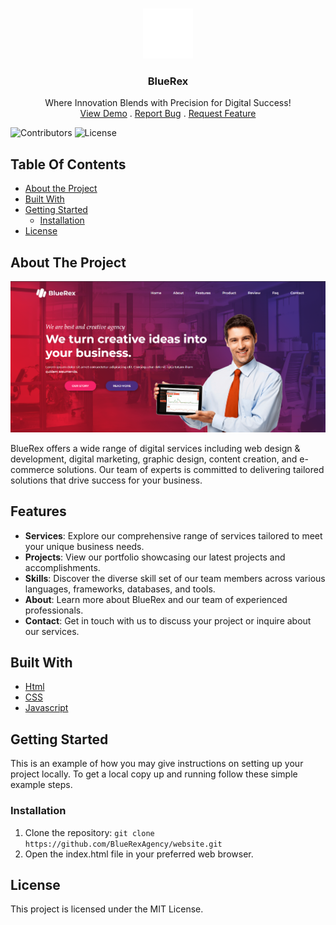 <br/>
<p align="center">
  <a href="https://github.com/Varinder-Dhillon0/BlueRex">
    <img src="https://raw.githubusercontent.com/Varinder-Dhillon0/BlueRex/main/assets/logo.svg" alt="Logo" width="80" height="80">
  </a>

  <h3 align="center">BlueRex</h3>

  <p align="center">
    Where Innovation Blends with Precision for Digital Success!
    <br/>
    <a href="https://github.com/Varinder-Dhillon0/BlueRex">View Demo</a>
    .
    <a href="https://github.com/Varinder-Dhillon0/BlueRex/issues">Report Bug</a>
    .
    <a href="https://github.com/Varinder-Dhillon0/BlueRex/issues">Request Feature</a>
  </p>
</p>

![Contributors](https://img.shields.io/github/contributors/Varinder-Dhillon0/BlueRex?color=dark-green) ![License](https://img.shields.io/github/license/Varinder-Dhillon0/BlueRex) 

## Table Of Contents

* [About the Project](#about-the-project)
* [Built With](#built-with)
* [Getting Started](#getting-started)
  * [Installation](#installation)
* [License](#license)

## About The Project

![Screen Shot](https://raw.githubusercontent.com/Varinder-Dhillon0/BlueRex/main/assets/Preview.png)

BlueRex offers a wide range of digital services including web design & development, digital marketing, graphic design, content creation, and e-commerce solutions. Our team of experts is committed to delivering tailored solutions that drive success for your business.

## Features

- **Services**: Explore our comprehensive range of services tailored to meet your unique business needs.
- **Projects**: View our portfolio showcasing our latest projects and accomplishments.
- **Skills**: Discover the diverse skill set of our team members across various languages, frameworks, databases, and tools.
- **About**: Learn more about BlueRex and our team of experienced professionals.
- **Contact**: Get in touch with us to discuss your project or inquire about our services.



## Built With



* [Html](https://html.com/)
* [CSS](https://www.w3.org/TR/CSS/#css)
* [Javascript](https://www.javascript.com/)

## Getting Started

This is an example of how you may give instructions on setting up your project locally.
To get a local copy up and running follow these simple example steps.

### Installation

1. Clone the repository: `git clone https://github.com/BlueRexAgency/website.git`
2. Open the index.html file in your preferred web browser.

## License

This project is licensed under the MIT License.
